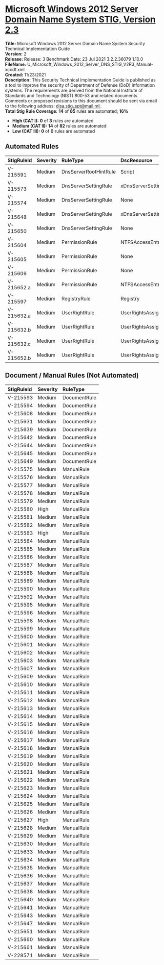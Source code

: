 # [Microsoft Windows 2012 Server Domain Name System STIG, Version 2.3](https://github.com/Microsoft/PowerStig/wiki/WindowsDnsServer-2012R2-2.3)

**Title:** Microsoft Windows 2012 Server Domain Name System Security Technical Implementation Guide  
**Version:** 2  
**Release:** Release: 3 Benchmark Date: 23 Jul 2021 3.2.2.36079 1.10.0  
**FileName:** U_Microsoft_Windows_2012_Server_DNS_STIG_V2R3_Manual-xccdf.xml  
**Created:** 11/23/2021  
**Description:** This Security Technical Implementation Guide is published as a tool to improve the security of Department of Defense (DoD) information systems. The requirements are derived from the National Institute of Standards and Technology (NIST) 800-53 and related documents. Comments or proposed revisions to this document should be sent via email to the following address: disa.stig_spt@mail.mil.  
**Total Stig Rule Coverage:** **14** of **85** rules are automated; **16%**

* **High (CAT I):** **0** of **3** rules are automated
* **Medium (CAT II):** **14** of **82** rules are automated
* **Low (CAT III):** **0** of **0** rules are automated

## Automated Rules

| StigRuleId | Severity | RuleType | DscResource | DuplicateOf |
| :---- | :---- | :---- | :---- | :---- |
| V-215591 | Medium | DnsServerRootHintRule | Script |  |
| V-215573 | Medium | DnsServerSettingRule | xDnsServerSetting |  |
| V-215574 | Medium | DnsServerSettingRule | None | V-215573 |
| V-215648 | Medium | DnsServerSettingRule | xDnsServerSetting |  |
| V-215650 | Medium | DnsServerSettingRule | None | V-215648 |
| V-215604 | Medium | PermissionRule | NTFSAccessEntry |  |
| V-215605 | Medium | PermissionRule | None | V-215604 |
| V-215606 | Medium | PermissionRule | None | V-215604 |
| V-215652.a | Medium | PermissionRule | NTFSAccessEntry |  |
| V-215597 | Medium | RegistryRule | Registry |  |
| V-215632.a | Medium | UserRightRule | UserRightsAssignment |  |
| V-215632.b | Medium | UserRightRule | UserRightsAssignment |  |
| V-215632.c | Medium | UserRightRule | UserRightsAssignment |  |
| V-215652.b | Medium | UserRightRule | UserRightsAssignment |  |

## Document / Manual Rules (Not Automated)

| StigRuleId | Severity | RuleType |
| :---- | :---- | :---- |
| V-215593 | Medium | DocumentRule |
| V-215594 | Medium | DocumentRule |
| V-215608 | Medium | DocumentRule |
| V-215631 | Medium | DocumentRule |
| V-215639 | Medium | DocumentRule |
| V-215642 | Medium | DocumentRule |
| V-215644 | Medium | DocumentRule |
| V-215645 | Medium | DocumentRule |
| V-215649 | Medium | DocumentRule |
| V-215575 | Medium | ManualRule |
| V-215576 | Medium | ManualRule |
| V-215577 | Medium | ManualRule |
| V-215578 | Medium | ManualRule |
| V-215579 | Medium | ManualRule |
| V-215580 | High | ManualRule |
| V-215581 | Medium | ManualRule |
| V-215582 | Medium | ManualRule |
| V-215583 | High | ManualRule |
| V-215584 | Medium | ManualRule |
| V-215585 | Medium | ManualRule |
| V-215586 | Medium | ManualRule |
| V-215587 | Medium | ManualRule |
| V-215588 | Medium | ManualRule |
| V-215589 | Medium | ManualRule |
| V-215590 | Medium | ManualRule |
| V-215592 | Medium | ManualRule |
| V-215595 | Medium | ManualRule |
| V-215596 | Medium | ManualRule |
| V-215598 | Medium | ManualRule |
| V-215599 | Medium | ManualRule |
| V-215600 | Medium | ManualRule |
| V-215601 | Medium | ManualRule |
| V-215602 | Medium | ManualRule |
| V-215603 | Medium | ManualRule |
| V-215607 | Medium | ManualRule |
| V-215609 | Medium | ManualRule |
| V-215610 | Medium | ManualRule |
| V-215611 | Medium | ManualRule |
| V-215612 | Medium | ManualRule |
| V-215613 | Medium | ManualRule |
| V-215614 | Medium | ManualRule |
| V-215615 | Medium | ManualRule |
| V-215616 | Medium | ManualRule |
| V-215617 | Medium | ManualRule |
| V-215618 | Medium | ManualRule |
| V-215619 | Medium | ManualRule |
| V-215620 | Medium | ManualRule |
| V-215621 | Medium | ManualRule |
| V-215622 | Medium | ManualRule |
| V-215623 | Medium | ManualRule |
| V-215624 | Medium | ManualRule |
| V-215625 | Medium | ManualRule |
| V-215626 | Medium | ManualRule |
| V-215627 | High | ManualRule |
| V-215628 | Medium | ManualRule |
| V-215629 | Medium | ManualRule |
| V-215630 | Medium | ManualRule |
| V-215633 | Medium | ManualRule |
| V-215634 | Medium | ManualRule |
| V-215635 | Medium | ManualRule |
| V-215636 | Medium | ManualRule |
| V-215637 | Medium | ManualRule |
| V-215638 | Medium | ManualRule |
| V-215640 | Medium | ManualRule |
| V-215641 | Medium | ManualRule |
| V-215643 | Medium | ManualRule |
| V-215647 | Medium | ManualRule |
| V-215651 | Medium | ManualRule |
| V-215660 | Medium | ManualRule |
| V-215661 | Medium | ManualRule |
| V-228571 | Medium | ManualRule |
